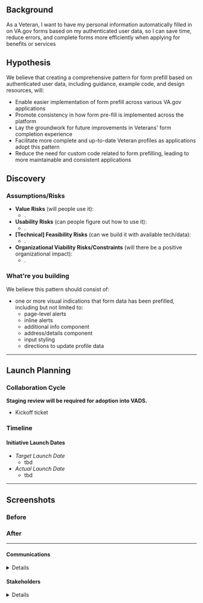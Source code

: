 ## Background
As a Veteran, I want to have my personal information automatically filled in on VA.gov forms based on my authenticated user data, so I can save time, reduce errors, and complete forms more efficiently when applying for benefits or services

## Hypothesis

We believe that creating a comprehensive pattern for form prefill based on authenticated user data, including guidance, example code, and design resources, will:
- Enable easier implementation of form prefill across various VA.gov applications
- Promote consistency in how form pre-fill is implemented across the platform
- Lay the groundwork for future improvements in Veterans' form completion experience
- Facilitate more complete and up-to-date Veteran profiles as applications adopt this pattern
- Reduce the need for custom code related to form prefilling, leading to more maintainable and consistent applications


## Discovery
### Assumptions/Risks

- **Value Risks** (will people use it): 
  - .
- **Usability Risks** (can people figure out how to use it):
  - .
- **[Technical] Feasibility Risks** (can we build it with available tech/data):
  - .  
- **Organizational Viability Risks/Constraints** (will there be a positive organizational impact):
  - .
 
### What're you building

We believe this pattern should consist of:
- one or more visual indications that form data has been prefilled, including but not limited to:
    - page-level alerts
    - inline alerts
    - additional info component
    - address/details component
    - input styling
    - directions to update profile data 

--- 

## Launch Planning
### Collaboration Cycle
**Staging review will be required for adoption into VADS.**

- Kickoff ticket

### Timeline 

#### Initiative Launch Dates
- *Target Launch Date*
  - tbd
- *Actual Launch Date* 
  - tbd

---
   
## Screenshots

### Before

### After

---

#### Communications
<details>

- Team Name: Authenticated Experience Design Patterns
- GitHub Label(s): 
- Slack channel: tmf-auth-exp-design-patterns
- Product POCs: Becky Phung (VA Product Owner), Lynn Stahl (Agile6 Product Manager)

</details>


#### Stakeholders
<details>
  
- Office/Department: OCTO/VA Design System, USDS/USWDS
- Contact(s): Matt Dingee (VADS), Kevin Hoffman (VADS), 
 
</details>


